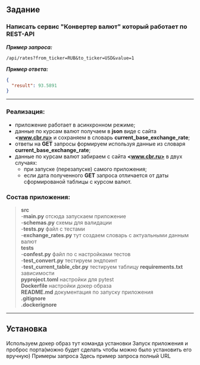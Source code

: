 ## Задание

### Написать сервис **"Конвертер валют"** который работает по **REST-API**

**_Пример запроса:_**

```
/api/rates?from_ticker=RUB&to_ticker=USD&value=1
```

**_Пример ответа:_**

```json
{
  "result": 93.5891
}
```

---

### Реализация:

- приложение работает в асинхронном режиме;
- данные по курсам валют получаем в **json** виде c сайта **<www.cbr.ru>** и сохраняем в словарь **current_base_exchange_rate**;
- ответы на **GET** запросы формируем используя данные из словаря **current_base_exchange_rate**;
- данные по курсам валют забираем c сайта **<www.cbr.ru>** в двух случаях:
    - при запуске (перезапуске) самого приложения;
    - если дата полученного **GET** запроса отличается от даты сформированой таблицы с курсом валют.

### Состав приложения:

>
>**src**  
> -**main.py**                     отсюда запускаем приложение  
> -**schemas.py**                  схемы для валидации     
> -**tests.py**                    файл с тестами         
> -**exchange_rates.py**            тут создаем словарь c актуальными данным валют   
**tests**  
> -**confest.py**                  файл по с настройками тестов  
> -**test_convert.py**             тестируем эндпоинт  
> -**test_current_table_cbr.py**   тестируем таблицу
**requirements.txt**             зависимости    
**pyproject.toml**               настройки для pytest  
**Dockerfile**                   настройки докер образа   
**README.md**                    документация по запуску приложения  
> **.gitignore**  
> **.dockerignore**
---



## Установка
Используем докер образ
тут команда установки
Запуск приложения и проброс порта(можно будет сделать чтобы можно было установить его вручную)
Примеры запроса
Здесь пример запроса полный URL
